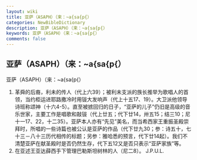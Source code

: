 ```yaml
---
layout: wiki
title: 亚萨（ASAPH）（来：~a{sa{p{）
categories: NewBibleDictionary
description: 亚萨（ASAPH）（来：~a{sa{p{）
keywords: 亚萨（ASAPH）（来：~a{sa{p{）
comments: false
---
```


## 亚萨（ASAPH）（来：~a{sa{p{）



亚萨（ASAPH）（来：~a{sa{p{）
1. 革舜的后裔，利未的传人（代上六39）；被利未支派的族长推举为歌唱人的首领，当约柜运进耶路撒冷时用钹大发响声（代上十五17、19）。大卫派他领导诗班称颂神（十六4-5）。直至被掳回归的日子，“亚萨的儿子”仍旧是高级的音乐世家，主要工作是唱歌和敲钹（代上廿五；代下廿14，卅五15；结三10；尼十一17、22，十二35）。亚萨本人亦有“先见”美名，而当希西家王重振圣殿崇拜时，所唱的一些诗篇也被公认是亚萨的作品（代下廿九30；参：诗五十，七十三－八十三历代相传的标题；另参：雅哈悉的预言，代下廿14起）。我们不清楚亚萨在献圣殿时是否仍然生存，代下五12又是否只表示“亚萨家族”等。
2. 在亚述王亚达薛西手下管理巴勒斯坦树林的人（尼二8）。
J.P.U.L.



